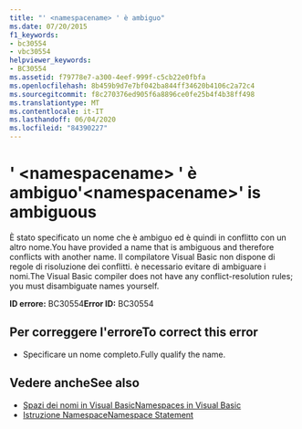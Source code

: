 ```yaml
---
title: "' <namespacename> ' è ambiguo"
ms.date: 07/20/2015
f1_keywords:
- bc30554
- vbc30554
helpviewer_keywords:
- BC30554
ms.assetid: f79778e7-a300-4eef-999f-c5cb22e0fbfa
ms.openlocfilehash: 8b459b9d7e7bf042ba844ff34620b4106c2a72c4
ms.sourcegitcommit: f8c270376ed905f6a8896ce0fe25b4f4b38ff498
ms.translationtype: MT
ms.contentlocale: it-IT
ms.lasthandoff: 06/04/2020
ms.locfileid: "84390227"
---
```

# <a name="namespacename-is-ambiguous"></a><span data-ttu-id="1c41e-102">' \<namespacename> ' è ambiguo</span><span class="sxs-lookup"><span data-stu-id="1c41e-102">'\<namespacename>' is ambiguous</span></span>
<span data-ttu-id="1c41e-103">È stato specificato un nome che è ambiguo ed è quindi in conflitto con un altro nome.</span><span class="sxs-lookup"><span data-stu-id="1c41e-103">You have provided a name that is ambiguous and therefore conflicts with another name.</span></span> <span data-ttu-id="1c41e-104">Il compilatore Visual Basic non dispone di regole di risoluzione dei conflitti. è necessario evitare di ambiguare i nomi.</span><span class="sxs-lookup"><span data-stu-id="1c41e-104">The Visual Basic compiler does not have any conflict-resolution rules; you must disambiguate names yourself.</span></span>  
  
 <span data-ttu-id="1c41e-105">**ID errore:** BC30554</span><span class="sxs-lookup"><span data-stu-id="1c41e-105">**Error ID:** BC30554</span></span>  
  
## <a name="to-correct-this-error"></a><span data-ttu-id="1c41e-106">Per correggere l'errore</span><span class="sxs-lookup"><span data-stu-id="1c41e-106">To correct this error</span></span>  
  
- <span data-ttu-id="1c41e-107">Specificare un nome completo.</span><span class="sxs-lookup"><span data-stu-id="1c41e-107">Fully qualify the name.</span></span>  
  
## <a name="see-also"></a><span data-ttu-id="1c41e-108">Vedere anche</span><span class="sxs-lookup"><span data-stu-id="1c41e-108">See also</span></span>

- [<span data-ttu-id="1c41e-109">Spazi dei nomi in Visual Basic</span><span class="sxs-lookup"><span data-stu-id="1c41e-109">Namespaces in Visual Basic</span></span>](../programming-guide/program-structure/namespaces.md)
- [<span data-ttu-id="1c41e-110">Istruzione Namespace</span><span class="sxs-lookup"><span data-stu-id="1c41e-110">Namespace Statement</span></span>](../language-reference/statements/namespace-statement.md)
